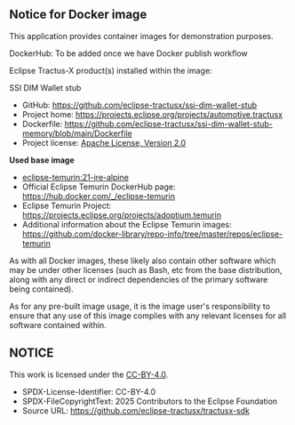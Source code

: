 ## Notice for Docker image

This application provides container images for demonstration purposes.

DockerHub: To be added once we have Docker publish workflow

Eclipse Tractus-X product(s) installed within the image:

SSI DIM Wallet stub

- GitHub: https://github.com/eclipse-tractusx/ssi-dim-wallet-stub
- Project home: https://projects.eclipse.org/projects/automotive.tractusx
- Dockerfile: https://github.com/eclipse-tractusx/ssi-dim-wallet-stub-memory/blob/main/Dockerfile
- Project
  license: [Apache License, Version 2.0](https://github.com/eclipse-tractusx/ssi-dim-wallet-stub/blob/main/LICENSE)

**Used base image**

- [eclipse-temurin:21-jre-alpine](https://github.com/adoptium/containers)
- Official Eclipse Temurin DockerHub page: https://hub.docker.com/_/eclipse-temurin
- Eclipse Temurin Project: https://projects.eclipse.org/projects/adoptium.temurin
- Additional information about the Eclipse Temurin
  images: https://github.com/docker-library/repo-info/tree/master/repos/eclipse-temurin

As with all Docker images, these likely also contain other software which may be under other licenses (such as Bash, etc
from the base distribution, along with any direct or indirect dependencies of the primary software being contained).

As for any pre-built image usage, it is the image user's responsibility to ensure that any use of this image complies
with any relevant licenses for all software contained within.

## NOTICE

This work is licensed under the [CC-BY-4.0](https://creativecommons.org/licenses/by/4.0/legalcode).

- SPDX-License-Identifier: CC-BY-4.0
- SPDX-FileCopyrightText: 2025 Contributors to the Eclipse Foundation
- Source URL: https://github.com/eclipse-tractusx/tractusx-sdk
